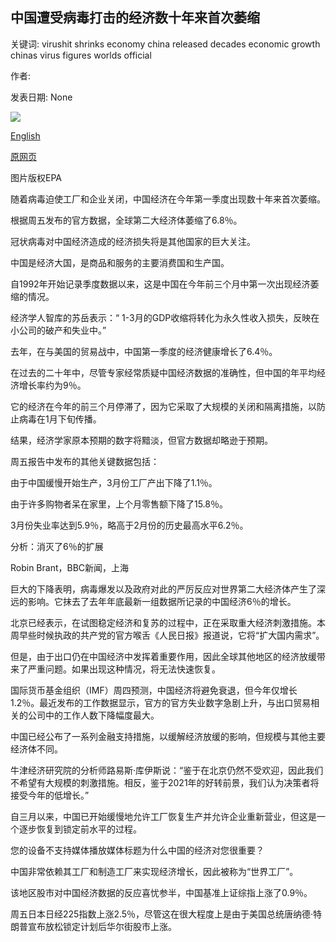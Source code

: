 ## 中国遭受病毒打击的经济数十年来首次萎缩

关键词: virushit shrinks economy china released decades economic growth chinas virus figures worlds official

作者: 

发表日期: None

![](https://ichef.bbci.co.uk/news/1024/branded_news/5BC4/production/_111829432_workers.jpg)

[English](China%27s%20virus-hit%20economy%20shrinks%20for%20first%20time%20in%20decades.md)

[原网页](https://www.bbc.com/news/business-52319936)

图片版权EPA

随着病毒迫使工厂和企业关闭，中国经济在今年第一季度出现数十年来首次萎缩。

根据周五发布的官方数据，全球第二大经济体萎缩了6.8％。

冠状病毒对中国经济造成的经济损失将是其他国家的巨大关注。

中国是经济大国，是商品和服务的主要消费国和生产国。

自1992年开始记录季度数据以来，这是中国在今年前三个月中第一次出现经济萎缩的情况。

经济学人智库的苏岳表示：“ 1-3月的GDP收缩将转化为永久性收入损失，反映在小公司的破产和失业中。”

去年，在与美国的贸易战中，中国第一季度的经济健康增长了6.4％。

在过去的二十年中，尽管专家经常质疑中国经济数据的准确性，但中国的年平均经济增长率约为9％。

它的经济在今年的前三个月停滞了，因为它采取了大规模的关闭和隔离措施，以防止病毒在1月下旬传播。

结果，经济学家原本预期的数字将黯淡，但官方数据却略逊于预期。

周五报告中发布的其他关键数据包括：

由于中国缓慢开始生产，3月份工厂产出下降了1.1％。

由于许多购物者呆在家里，上个月零售额下降了15.8％。

3月份失业率达到5.9％，略高于2月份的历史最高水平6.2％。

分析：消灭了6％的扩展

Robin Brant，BBC新闻，上海

巨大的下降表明，病毒爆发以及政府对此的严厉反应对世界第二大经济体产生了深远的影响。它抹去了去年年底最新一组数据所记录的中国经济6％的增长。

北京已经表示，在试图稳定经济和复苏的过程中，正在采取重大经济刺激措施。本周早些时候执政的共产党的官方喉舌《人民日报》报道说，它将“扩大国内需求”。

但是，由于出口仍在中国经济中发挥着重要作用，因此全球其他地区的经济放缓带来了严重问题。如果出现这种情况，将无法快速恢复。

国际货币基金组织（IMF）周四预测，中国经济将避免衰退，但今年仅增长1.2％。最近发布的工作数据显示，官方的官方失业数字急剧上升，与出口贸易相关的公司中的工作人数下降幅度最大。

中国已经公布了一系列金融支持措施，以缓解经济放缓的影响，但规模与其他主要经济体不同。

牛津经济研究院的分析师路易斯·库伊斯说：“鉴于在北京仍然不受欢迎，因此我们不希望有大规模的刺激措施。相反，鉴于2021年的好转前景，我们认为决策者将接受今年的低增长。”

自三月以来，中国已开始缓慢地允许工厂恢复生产并允许企业重新营业，但这是一个逐步恢复到锁定前水平的过程。

您的设备不支持媒体播放媒体标题为什么中国的经济对您很重要？

中国非常依赖其工厂和制造工厂来实现经济增长，因此被称为“世界工厂”。

该地区股市对中国经济数据的反应喜忧参半，中国基准上证综指上涨了0.9％。

周五日本日经225指数上涨2.5％，尽管这在很大程度上是由于美国总统唐纳德·特朗普宣布放松锁定计划后华尔街股市上涨。